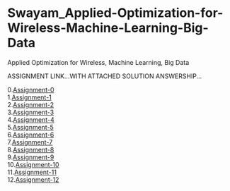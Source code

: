 # Swayam_Applied-Optimization-for-Wireless-Machine-Learning-Big-Data
Applied Optimization for Wireless, Machine Learning, Big Data


ASSIGNMENT LINK...WITH ATTACHED SOLUTION ANSWERSHIP...

0.[Assignment-0](https://onlinecourses.nptel.ac.in/noc20_ee59/unit?unit=23&assessment=24) <BR>
1.[Assignment-1](https://onlinecourses.nptel.ac.in/noc20_ee59/unit?unit=16&assessment=114)<BR>
2.[Assignment-2](https://onlinecourses.nptel.ac.in/noc20_ee59/unit?unit=25&assessment=116)<BR>
3.[Assignment-3](https://onlinecourses.nptel.ac.in/noc20_ee59/unit?unit=33&assessment=120)<BR>
4.[Assignment-4](https://onlinecourses.nptel.ac.in/noc20_ee59/unit?unit=40&assessment=124)<BR>
5.[Assignment-5](https://onlinecourses.nptel.ac.in/noc20_ee59/unit?unit=50&assessment=127)<BR>
6.[Assignment-6](https://onlinecourses.nptel.ac.in/noc20_ee59/unit?unit=52&assessment=130)<BR>
7.[Assignment-7](https://onlinecourses.nptel.ac.in/noc20_ee59/unit?unit=67&assessment=134)<BR>
8.[Assignment-8](https://onlinecourses.nptel.ac.in/noc20_ee59/unit?unit=75&assessment=137<)<BR>
9.[Assignment-9](https://onlinecourses.nptel.ac.in/noc20_ee59/unit?unit=85&assessment=140)<BR>
10.[Assignment-10](https://onlinecourses.nptel.ac.in/noc20_ee59/unit?unit=93&assessment=145)<BR>
11.[Assignment-11](https://onlinecourses.nptel.ac.in/noc20_ee59/unit?unit=100&assessment=148)<BR>
12.[Assignment-12](https://onlinecourses.nptel.ac.in/noc20_ee59/unit?unit=107&assessment=152)<BR>
